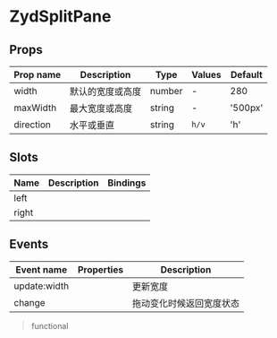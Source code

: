 # ZydSplitPane

<ClientOnly>
<CodePreview>
<template slot="preview">
<ZydSplitPane />
</template>
<template slot="code">

```vue
<template>
  <div class="pane-wrap">
    <ZydSplitPane color="#1cb866">
      <template slot="left">
        <div class="left">Left Pane</div>
      </template>
      <template slot="right">
        <div class="right">Right Pane</div>
      </template>
    </ZydSplitPane>
    <ZydSplitPane color="#1cb866" direction="v">
      <template slot="left">
        <div class="left">Top Pane</div>
      </template>
      <template slot="right">
        <div class="right">Bottom Pane</div>
      </template>
    </ZydSplitPane>
  </div>
</template>

<script>
import { ZydSplitPane } from 'zyd-design';

export default {
  components: {
    ZydSplitPane,
  },
};
</script>

<style lang="scss" scoped>
.pane-wrap {
  display: flex;
  flex-direction: column;
  gap: 12px;
  ::v-deep .container-v {
    height: 600px;
  }
}
.left {
  background: #ccc;
  width: 100%;
  height: 100%;
}
.right {
  background: #ddd;
  width: 100%;
  height: 100%;
}
</style>
```

</template>
</CodePreview>
</ClientOnly>

## Props

| Prop name | Description      | Type   | Values | Default |
| --------- | ---------------- | ------ | ------ | ------- |
| width     | 默认的宽度或高度 | number | -      | 280     |
| maxWidth  | 最大宽度或高度   | string | -      | '500px' |
| direction | 水平或垂直       | string | `h/v`  | 'h'     |

## Slots

| Name  | Description | Bindings |
| ----- | ----------- | -------- |
| left  |             |          |
| right |             |          |

## Events

| Event name   | Properties | Description              |
| ------------ | ---------- | ------------------------ |
| update:width |            | 更新宽度                 |
| change       |            | 拖动变化时候返回宽度状态 |

> functional
